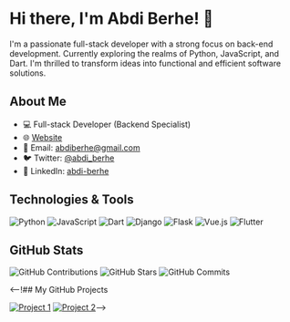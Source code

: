 # Hi there, I'm Abdi Berhe! 👋

I'm a passionate full-stack developer with a strong focus on back-end development. Currently exploring the realms of Python, JavaScript, and Dart. I'm thrilled to transform ideas into functional and efficient software solutions.

## About Me

- 💻 Full-stack Developer (Backend Specialist)
- 🌐 [Website](https://abdi-berhe.onrende.com)
- 📧 Email: abdiberhe@gmail.com
- 🐦 Twitter: [@abdi_berhe](https://twitter.com/abdi_berhe)
- 👔 LinkedIn: [abdi-berhe](https://linkedin.com/in/abdi-berhe)

## Technologies & Tools

![Python](https://img.shields.io/badge/-Python-3776AB?style=flat-square&logo=python&logoColor=white)
![JavaScript](https://img.shields.io/badge/-JavaScript-F7DF1E?style=flat-square&logo=javascript&logoColor=white)
![Dart](https://img.shields.io/badge/-Dart-0175C2?style=flat-square&logo=dart&logoColor=white)
![Django](https://img.shields.io/badge/-Django-092E20?style=flat-square&logo=django&logoColor=white)
![Flask](https://img.shields.io/badge/-Flask-000000?style=flat-square&logo=flask&logoColor=white)
![Vue.js](https://img.shields.io/badge/-Vue.js-4FC08D?style=flat-square&logo=vue.js&logoColor=white)
![Flutter](https://img.shields.io/badge/-Flutter-02569B?style=flat-square&logo=flutter&logoColor=white)

## GitHub Stats

![GitHub Contributions](https://img.shields.io/github/contributions/abdi-bb/abdi-bb)
![GitHub Stars](https://img.shields.io/github/stars/abdi-bb/abdi-bb)
![GitHub Commits](https://img.shields.io/github/last-commit/abdi-bb/abdi-bb)

<--!## My GitHub Projects

[![Project 1](https://github-readme-stats.vercel.app/api/pin/?username=abdi-bb&repo=project-1&show_owner=true)](https://github.com/abdi-bb/project-1)
[![Project 2](https://github-readme-stats.vercel.app/api/pin/?username=abdi-bb&repo=project-2&show_owner=true)](https://github.com/abdi-bb/project-2)-->
